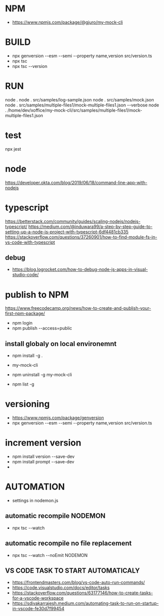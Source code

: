 # NPM
- https://www.npmjs.com/package/@gjuro/my-mock-cli

# BUILD
- npx genversion --esm --semi --property name,version src/version.ts
- npx tsc
- npx tsc --version

# RUN
node .
node . src/samples/log-sample.json
node . src/samples/mock.json
node . src/samples/multiple-files1/mock-multiple-files1.json --verbose
node . /home/dev/xoffice/my-mock-cli/src/samples/multiple-files1/mock-multiple-files1.json

# test
npx jest

# node
https://developer.okta.com/blog/2019/06/18/command-line-app-with-nodejs

# typescript
https://betterstack.com/community/guides/scaling-nodejs/nodejs-typescript/
https://medium.com/@induwara99/a-step-by-step-guide-to-setting-up-a-node-js-project-with-typescript-6df4481cb335
https://stackoverflow.com/questions/37260901/how-to-find-module-fs-in-vs-code-with-typescript

## debug
- https://blog.logrocket.com/how-to-debug-node-js-apps-in-visual-studio-code/

# publish to NPM
https://www.freecodecamp.org/news/how-to-create-and-publish-your-first-npm-package/

- npm login
- npm publish --access=public

## install globaly on local environemnt
- npm install -g .
- my-mock-cli
- npm uninstall -g my-mock-cli

- npm list -g

# versioning
- https://www.npmjs.com/package/genversion
- npx genversion --esm --semi --property name,version src/version.ts

# increment version
- npm install version --save-dev
- npm install prompt --save-dev
-
# AUTOMATION
- settings in nodemon.js

## automatic recompile NODEMON
- npx tsc --watch

## automatic recompile no file replacement
- npx tsc --watch --noEmit NODEMON

## VS CODE TASK TO START AUTOMATICALY
- https://frontendmasters.com/blog/vs-code-auto-run-commands/
- https://code.visualstudio.com/docs/editor/tasks
- https://stackoverflow.com/questions/63177146/how-to-create-tasks-for-a-vscode-workspace
- https://sdivakarrajesh.medium.com/automating-task-to-run-on-startup-in-vscode-fe30d7f99454
